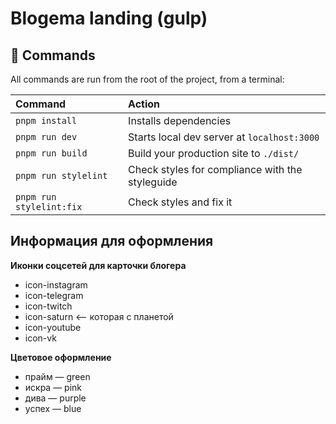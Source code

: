 # Blogema landing (gulp)

## 🧞 Commands

All commands are run from the root of the project, from a terminal:

| Command                    | Action                                           |
| :------------------------- | :----------------------------------------------- |
| `pnpm install`             | Installs dependencies                            |
| `pnpm run dev`             | Starts local dev server at `localhost:3000`      |
| `pnpm run build`           | Build your production site to `./dist/`          |
| `pnpm run stylelint`       | Check styles for compliance with the styleguide  |
| `pnpm run stylelint:fix`   | Check styles and fix it                          |


## Информация для оформления

__Иконки соцсетей для карточки блогера__

- icon-instagram
- icon-telegram
- icon-twitch
- icon-saturn <— которая с планетой
- icon-youtube
- icon-vk


__Цветовое оформление__

- прайм — green
- искра — pink
- дива — purple
- успех — blue
